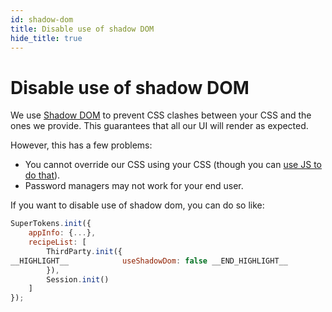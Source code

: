 ```yaml
---
id: shadow-dom
title: Disable use of shadow DOM
hide_title: true
---
```


# Disable use of shadow DOM

We use [Shadow DOM](https://developer.mozilla.org/en-US/docs/Web/Web_Components/Using_shadow_DOM) to prevent CSS clashes between your CSS and the ones we provide. This guarantees that all our UI will render as expected.

However, this has a few problems:
- You cannot override our CSS using your CSS (though you can [use JS to do that](./changing-style)).
- Password managers may not work for your end user.

If you want to disable use of shadow dom, you can do so like:

<!--DOCUSAURUS_CODE_TABS-->
<!--ReactJS-->
```js
SuperTokens.init({
    appInfo: {...},
    recipeList: [
        ThirdParty.init({
__HIGHLIGHT__            useShadowDom: false __END_HIGHLIGHT__
        }),
        Session.init()
    ]
});
```
<!--END_DOCUSAURUS_CODE_TABS-->
